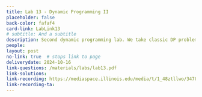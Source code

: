 ```yaml
---
title: Lab 13 - Dynamic Programming II
placeholder: false
back-color: fafaf4
card-link: LabLink13
# subtitle: And a subtitle
description: Second dynamic programming lab. We take classic DP problems and explain them in a new way. 
people:
layout: post
no-link: true  # stops link to page 
deliverydate: 2024-10-16
link-questions: /materials/labs/lab13.pdf
link-solutions: 
link-recording: https://mediaspace.illinois.edu/media/t/1_48ztllwo/347892222
link-recording-ta:
---
```










